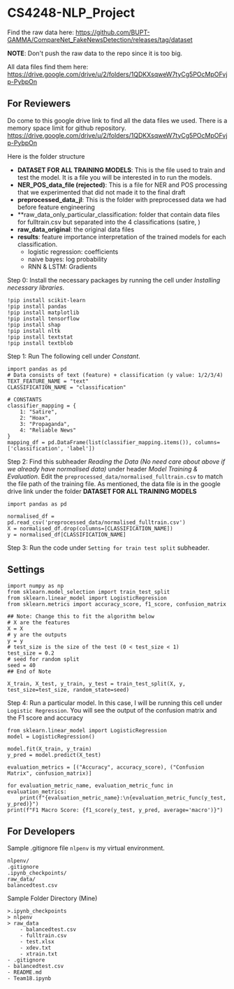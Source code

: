 # CS4248-NLP_Project

Find the raw data here:
https://github.com/BUPT-GAMMA/CompareNet_FakeNewsDetection/releases/tag/dataset

**NOTE**: Don't push the raw data to the repo since it is too big.

All data files find them here: https://drive.google.com/drive/u/2/folders/1QDKXsqweW7tyCg5POcMpOFvjp-PybpOn

## For Reviewers

Do come to this google drive link to find all the data files we used. There is a memory space limit for github repository.
https://drive.google.com/drive/u/2/folders/1QDKXsqweW7tyCg5POcMpOFvjp-PybpOn

Here is the folder structure
- **DATASET FOR ALL TRAINING MODELS**: This is the file used to train and test the model. It is a file you will be interested in to run the models.
- **NER_POS_data_file (rejected)**: This is a file for NER and POS processing that we experimented that did not made it to the final draft
- **preprocessed_data_jl**: This is the folder with preprocessed data we had before feature engineering
- **raw_data_only_particular_classification: folder that contain data files for fulltrain.csv but separated into the 4 classifications (satire, )
- **raw_data_original**: the original data files
- **results**: feature importance interpretation of the trained models for each classification. 
  - logistic regression: coefficients
  - naive bayes: log probability
  - RNN & LSTM: Gradients

Step 0: Install the necessary packages by running the cell under *Installing necessary libraries*.
```
!pip install scikit-learn
!pip install pandas
!pip install matplotlib
!pip install tensorflow
!pip install shap
!pip install nltk
!pip install textstat
!pip install textblob
```
Step 1: Run The following cell under *Constant*.
```
import pandas as pd
# Data consists of text (feature) + classification (y value: 1/2/3/4)
TEXT_FEATURE_NAME = "text"
CLASSIFICATION_NAME = "classification"

# CONSTANTS
classifier_mapping = {
    1: "Satire",
    2: "Hoax",
    3: "Propaganda",
    4: "Reliable News"
}
mapping_df = pd.DataFrame(list(classifier_mapping.items()), columns=['classification', 'label'])
```
Step 2: Find this subheader *Reading the Data (No need care about above if we already have normalised data)* under header *Model Training & Evaluation*. Edit the `preprocessed_data/normalised_fulltrain.csv` to match the file path of the training file. As mentioned, the data file is in the google drive link under the folder **DATASET FOR ALL TRAINING MODELS**

```
import pandas as pd

normalised_df = pd.read_csv('preprocessed_data/normalised_fulltrain.csv')
X = normalised_df.drop(columns=[CLASSIFICATION_NAME])
y = normalised_df[CLASSIFICATION_NAME]
```

Step 3: Run the code under `Setting for train test split` subheader.

## Settings
```
import numpy as np
from sklearn.model_selection import train_test_split
from sklearn.linear_model import LogisticRegression
from sklearn.metrics import accuracy_score, f1_score, confusion_matrix

## Note: Change this to fit the algorithm below
# X are the features
X = X
# y are the outputs
y = y
# test_size is the size of the test (0 < test_size < 1)
test_size = 0.2
# seed for random split
seed = 40
## End of Note

X_train, X_test, y_train, y_test = train_test_split(X, y, test_size=test_size, random_state=seed)
```

Step 4: Run a particular model. In this case, I will be running this cell under `Logistic Regression`. You will see the output of the confusion matrix and the F1 score and accuracy
```
from sklearn.linear_model import LogisticRegression
model = LogisticRegression()

model.fit(X_train, y_train)
y_pred = model.predict(X_test)

evaluation_metrics = [("Accuracy", accuracy_score), ("Confusion Matrix", confusion_matrix)]

for evaluation_metric_name, evaluation_metric_func in evaluation_metrics:
    print(f"{evaluation_metric_name}:\n{evaluation_metric_func(y_test, y_pred)}")
print(f"F1 Macro Score: {f1_score(y_test, y_pred, average='macro')}")
```

## For Developers

Sample .gitignore file
`nlpenv` is my virtual environment.
```
nlpenv/
.gitignore
.ipynb_checkpoints/
raw_data/
balancedtest.csv
```

Sample Folder Directory (Mine)

```
>.ipynb_checkpoints
> nlpenv
> raw_data
    - balancedtest.csv
    - fulltrain.csv
    - test.xlsx
    - xdev.txt
    - xtrain.txt
- .gitignore
- balancedtest.csv
- README.md
- Team18.ipynb
```

